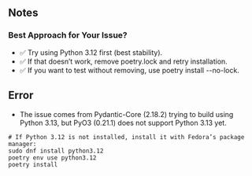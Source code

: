 ## Notes

### Best Approach for Your Issue?
- ✅ Try using Python 3.12 first (best stability).
- ✅ If that doesn’t work, remove poetry.lock and retry installation.
- ✅ If you want to test without removing, use poetry install --no-lock.

## Error
- The issue comes from Pydantic-Core (2.18.2) trying to build using Python 3.13, but PyO3 (0.21.1) does not support Python 3.13 yet.

```
# If Python 3.12 is not installed, install it with Fedora’s package manager:
sudo dnf install python3.12
poetry env use python3.12
poetry install

```